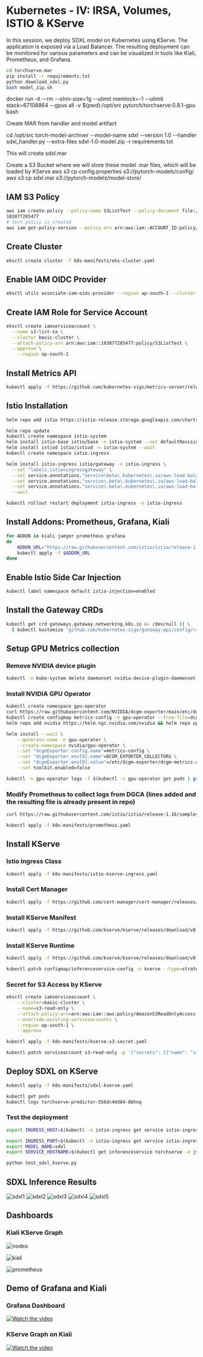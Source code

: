 # Kubernetes - IV: IRSA, Volumes, ISTIO & KServe

In this session, we deploy SDXL model on Kubernetes using KServe. The application is exposed via a Load Balancer. The resulting deployment can be monitored for various parameters and can be visualized in tools like Kiali, Prometheus, and Grafana.

```bash
cd torchserve-mar
pip install -r requirements.txt 
python download_sdxl.py
bash model_zip.sh
```

docker run -it --rm --shm-size=1g --ulimit memlock=-1 --ulimit stack=67108864 --gpus all -v $(pwd):/opt/src pytorch/torchserve:0.8.1-gpu bash

Create MAR from handler and model artifact

cd /opt/src
torch-model-archiver --model-name sdxl --version 1.0 --handler sdxl_handler.py --extra-files sdxl-1.0-model.zip -r requirements.txt

This will create sdxl.mar

Create a S3 Bucket where we will store these model .mar files, which will be loaded by KServe
aws s3 cp config.properties s3://pytorch-models/config/
aws s3 cp sdxl.mar s3://pytorch-models/model-store/

## IAM S3 Policy

```bash
aws iam create-policy --policy-name S3ListTest --policy-document file://k8s-manifests/iam-s3-test-policy.json
103877285477
# test policy is created
aws iam get-policy-version --policy-arn arn:aws:iam::ACCOUNT_ID:policy/S3ListTest --version-id v1
```

## Create Cluster

```bash
eksctl create cluster -f k8s-manifests/eks-cluster.yaml
```

## Enable IAM OIDC Provider

```bash
eksctl utils associate-iam-oidc-provider --region ap-south-1 --cluster basic-cluster --approve
```

## Create IAM Role for Service Account

```bash
eksctl create iamserviceaccount \
  --name s3-list-sa \
  --cluster basic-cluster \
  --attach-policy-arn arn:aws:iam::103877285477:policy/S3ListTest \
  --approve \
	--region ap-south-1
```

## Install Metrics API

```bash
kubectl apply -f https://github.com/kubernetes-sigs/metrics-server/releases/latest/download/components.yaml
```

## Istio Installation

```bash
helm repo add istio https://istio-release.storage.googleapis.com/charts

helm repo update
kubectl create namespace istio-system
helm install istio-base istio/base -n istio-system --set defaultRevision=default --wait
helm install istiod istio/istiod -n istio-system --wait
kubectl create namespace istio-ingress
```

```bash
helm install istio-ingress istio/gateway -n istio-ingress \
  --set "labels.istio=ingressgateway" \
  --set service.annotations."service\beta\.kubernetes\.io/aws-load-balancer-type"="nlb" \
  --set service.annotations."service\.beta\.kubernetes\.io/aws-load-balancer-scheme"="internet-facing" \
  --set service.annotations."service\.beta\.kubernetes\.io/aws-load-balancer-attributes"="load_balancing.cross_zone.enabled=true" \
  --wait

kubectl rollout restart deployment istio-ingress -n istio-ingress
```

## Install Addons: Prometheus, Grafana, Kiali

```bash
for ADDON in kiali jaeger prometheus grafana
do
    ADDON_URL="https://raw.githubusercontent.com/istio/istio/release-1.18/samples/addons/$ADDON.yaml"
    kubectl apply -f $ADDON_URL
done
```

## Enable Istio Side Car Injection

```bash
kubectl label namespace default istio-injection=enabled
```

## Install the Gateway CRDs

```bash
kubectl get crd gateways.gateway.networking.k8s.io &> /dev/null || \
  { kubectl kustomize "github.com/kubernetes-sigs/gateway-api/config/crd?ref=v0.8.0" | kubectl apply -f -; }
```  

## Setup GPU Metrics collection

### Remove NVIDIA device plugin

```bash
kubectl -n kube-system delete daemonset nvidia-device-plugin-daemonset
```

### Install NVIDIA GPU Operator

```bash
kubectl create namespace gpu-operator
curl https://raw.githubusercontent.com/NVIDIA/dcgm-exporter/main/etc/dcp-metrics-included.csv > dcgm-metrics.csv
kubectl create configmap metrics-config -n gpu-operator --from-file=dcgm-metrics.csv
helm repo add nvidia https://helm.ngc.nvidia.com/nvidia && helm repo update

helm install --wait \
	--generate-name -n gpu-operator \
	--create-namespace nvidia/gpu-operator \
	--set "dcgmExporter.config.name"=metrics-config \
	--set "dcgmExporter.env[0].name"=DCGM_EXPORTER_COLLECTORS \
	--set "dcgmExporter.env[0].value"=/etc/dcgm-exporter/dcgm-metrics.csv \
	--set toolkit.enabled=false
```

```bash
kubectl -n gpu-operator logs -f $(kubectl -n gpu-operator get pods | grep dcgm | cut -d ' ' -f 1 | head -n 1)
```
### Modify Prometheus to collect logs from DGCA (lines added and the resulting file is already present in repo)

```bash
curl https://raw.githubusercontent.com/istio/istio/release-1.18/samples/addons/prometheus.yaml

kubectl apply -f k8s-manifests/prometheus.yaml
```

## Install KServe

### Istio Ingress Class

```bash
kubectl apply -f k8s-manifests/istio-kserve-ingress.yaml   
```

### Install Cert Manager

```bash
kubectl apply -f https://github.com/cert-manager/cert-manager/releases/download/v1.13.1/cert-manager.yaml
```

### Install KServe Manifest

```bash
kubectl apply -f https://github.com/kserve/kserve/releases/download/v0.11.1/kserve.yaml
```

### Install KServe Runtime

```bash
kubectl apply -f https://github.com/kserve/kserve/releases/download/v0.11.1/kserve-runtimes.yaml

kubectl patch configmap/inferenceservice-config -n kserve --type=strategic -p '{"data": {"deploy": "{\"defaultDeploymentMode\": \"RawDeployment\"}"}}'
```

### Secret for S3 Access by KServe

```bash 
eksctl create iamserviceaccount \
	--cluster=basic-cluster \
	--name=s3-read-only \
	--attach-policy-arn=arn:aws:iam::aws:policy/AmazonS3ReadOnlyAccess \
	--override-existing-serviceaccounts \
	--region ap-south-1 \
	--approve
```    

```bash
kubectl apply -f k8s-manifests/kserve-s3-secret.yaml

kubectl patch serviceaccount s3-read-only -p '{"secrets": [{"name": "s3-secret"}]}'
```

## Deploy SDXL on KServe

```bash
kubectl apply -f k8s-manifests/sdxl-kserve.yaml

kubectl get pods
kubectl logs torchserve-predictor-556dc4dd84-8bhnq 
```

### Test the deployment

```bash
export INGRESS_HOST=$(kubectl -n istio-ingress get service istio-ingress -o jsonpath='{.status.loadBalancer.ingress[0].hostname}')

export INGRESS_PORT=$(kubectl -n istio-ingress get service istio-ingress -o jsonpath='{.spec.ports[?(@.name=="http2")].port}')
export MODEL_NAME=sdxl
export SERVICE_HOSTNAME=$(kubectl get inferenceservice torchserve -o jsonpath='{.status.url}' | cut -d "/" -f 3)
```

```bash
python test_sdxl_kserve.py
```

## SDXL Inference Results

![sdxl1](sdxl-output/out_sdxl0.png)
![sdxl2](sdxl-output/out_sdxl1.png)
![sdxl3](sdxl-output/out_sdxl2.png)
![sdxl4](sdxl-output/out_sdxl3.png)
![sdxl5](sdxl-output/out_sdxl4.png)


## Dashboards

### Kiali KServe Graph

![nodes](logs/nodes-k8spart4.png)

![kiali](logs/kiali-kserv-deploy-graph.png)

![prometheus](logs/prometheus-gpu-util.png)

## Demo of Grafana and Kiali

### Grafana Dashboard 

[![Watch the video](https://img.youtube.com/vi/14l0vqI1uSg/maxresdefault.jpg)](https://youtu.be/14l0vqI1uSg)

### KServe Graph on Kiali 

[![Watch the video](https://img.youtube.com/vi/a_V2uxH0oYE/maxresdefault.jpg)](https://youtu.be/a_V2uxH0oYE)


